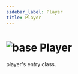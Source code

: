 ```yaml
---
sidebar_label: Player
title: Player
---
```


# <img src='/img/wiki/base.png' alt='base' data-tag='env-tag' /> Player
player's entry class.<br/>

